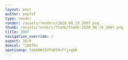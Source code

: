 ```yaml
---
layout: post
author: pepfof
type: render
render: /assets/renders/2020_08_29_2007.png
thumb: /assets/renders/thumb/thumb-2020_08_29_2007.png
title: 2007
navigation_override: /
aspect: 16/9
domcol: ^180f0c
spotisong: 5XmANW5E4FmD59cFfjxgbK
---
```


<!--USER BEGIN 1-->

<!--USER END 1-->

<!--more-->
<!--USER BEGIN 2-->

<!--USER END 2-->


